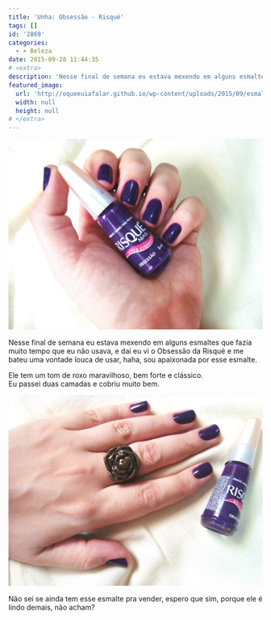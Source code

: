 ```yaml
---
title: 'Unha: Obsessão - Risqué'
tags: []
id: '2869'
categories:
  - - Beleza
date: 2015-09-28 11:44:35
# <extra>
description: 'Nesse final de semana eu estava mexendo em alguns esmaltes que fazia muito tempo que eu não usava, e dai eu vi o Obsessão da Risqué e me bateu uma vontade louca de usar, haha, sou apaixonada por esse esmalte. Ele tem um tom de roxo maravilhoso, bem forte e clássico. Eu passei duas camadas e cobriu muito bem. Não sei se ainda tem esse esmalte pra vender, espero que sim, porque ele é lindo demais, não acham?'
featured_image: 
  url: 'http://oqueeuiafalar.github.io/wp-content/uploads/2015/09/esmalte-obsessão-risqué-1024x768.jpg'
  width: null
  height: null
# </extra>
---
```


[![esmalte roxo obsessão risqué](/wp-content/uploads/2015/09/esmalte-obsessão-risqué-1024x768.jpg)](/wp-content/uploads/2015/09/esmalte-obsessão-risqué.jpg)

Nesse final de semana eu estava mexendo em alguns esmaltes que fazia muito tempo que eu não usava, e dai eu vi o Obsessão da Risqué e me bateu uma vontade louca de usar, haha, sou apaixonada por esse esmalte.

Ele tem um tom de roxo maravilhoso, bem forte e clássico.  
Eu passei duas camadas e cobriu muito bem.

[![esmalte-risqué-obsessão-roxo](/wp-content/uploads/2015/09/obsessão-risqué-1024x768.jpg)](/wp-content/uploads/2015/09/obsessão-risqué.jpg)

Não sei se ainda tem esse esmalte pra vender, espero que sim, porque ele é lindo demais, não acham?
